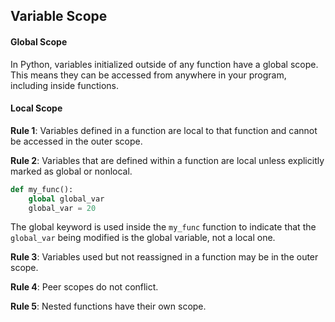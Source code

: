 ## Variable Scope

#### Global Scope

In Python, variables initialized outside of any function have a global scope. This means 
they can be accessed from anywhere in your program, including inside functions.

#### Local Scope

**Rule 1**: Variables defined in a function are local to that function and cannot be accessed in the outer scope.

**Rule 2**: Variables that are defined within a function are local unless explicitly marked as global or nonlocal.

```python
def my_func():
    global global_var
    global_var = 20
```

The global keyword is used inside the `my_func` function to indicate that the `global_var` 
being modified is the global variable, not a local one. 

**Rule 3**: Variables used but not reassigned in a function may be in the outer scope.

**Rule 4**: Peer scopes do not conflict.

**Rule 5**: Nested functions have their own scope.

